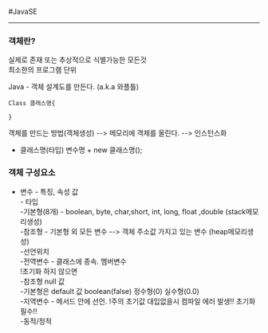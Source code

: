 #JavaSE

***

### 객체란?   
실제로 존재 또는 추상적으로 식별가능한 모든것   
최소한의 프로그램 단위   

Java - 객체 설계도를 만든다. (a.k.a 와플틀)   
```
Class 클래스명{

}
```

객체를 만드는 방법(객체생성) --> 메모리에 객체를 올린다. --> 인스턴스화   
 * 클래스명(타입) 변수명 + new 클래스명();   
 
 ### 객체 구성요소   
   - 변수 - 특징, 속성 값      
   	- 타입     
   		-기본형(8개) - boolean, byte, char,short, int, long, float ,double (stack메모리생성)   
   		-참조형 - 기본형 외 모든 변수 --> 객체 주소값 가지고 있는 변수 (heap메모리생성)   
   	-선언위치   
   		-전역변수 - 클래스에 종속. 멤버변수   
   		!초기화 하지 않으면   
   		 -참조형 null 값   
   		 -기본형은 default 값 boolean(false) 정수형(0) 실수형(0.0)      
   		-지역변수 - 메서드 안에 선언. !주의 초기값 대입없을시 컴파일 에러 발생!! 초기화필수!!   
   	-동적/정적
   	
   











 
